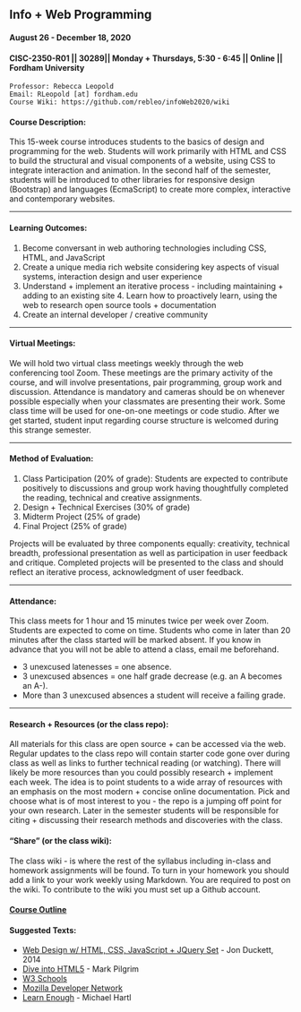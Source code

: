 ## Info + Web Programming
#### August 26 - December 18, 2020
#### CISC-2350-R01 || 30289|| Monday + Thursdays, 5:30 - 6:45 || Online || Fordham University

	Professor: Rebecca Leopold
	Email: RLeopold [at] fordham.edu
	Course Wiki: https://github.com/rebleo/infoWeb2020/wiki

#### Course Description:
This 15-week course introduces students to the basics of design and programming for the web. Students will work primarily with HTML and CSS to build the structural and visual components of a website, using CSS to integrate interaction and animation. In the second half of the semester, students will be introduced to other libraries for responsive design (Bootstrap) and languages (EcmaScript) to create more complex, interactive and contemporary websites.

---

#### Learning Outcomes:
1. Become conversant in web authoring technologies including CSS, HTML, and JavaScript
2. Create a unique media rich website considering key aspects of visual systems, interaction design
and user experience
3. Understand + implement an iterative process - including maintaining + adding to an existing site 4. Learn how to proactively learn, using the web to research open source tools + documentation
5. Create an internal developer / creative community

---
#### Virtual Meetings:
We will hold two virtual class meetings weekly through the web conferencing tool Zoom. These meetings are the primary activity of the course, and will involve presentations, pair programming, group work and discussion. Attendance is mandatory and cameras should be on whenever possible especially when your classmates are presenting their work. Some class time will be used for one-on-one meetings or code studio. After we get started, student input regarding course structure is welcomed during this strange semester.

---

#### Method of Evaluation:
1. Class Participation (20% of grade): Students are expected to contribute positively to discussions and group work having thoughtfully completed the reading, technical and creative assignments.
2. Design + Technical Exercises (30% of grade)
3. Midterm Project (25% of grade)
4. Final Project (25% of grade)
  
Projects will be evaluated by three components equally: creativity, technical breadth, professional presentation as well as participation in user feedback and critique. Completed projects will be presented to the class and should reflect an iterative process, acknowledgment of user feedback.


---
#### Attendance:
This class meets for 1 hour and 15 minutes twice per week over Zoom. Students are expected to come on time. Students who come in later than 20 minutes after the class started will be marked absent. If you know in advance that you will not be able to attend a class, email me beforehand.
  * 3 unexcused latenesses = one absence.
  * 3 unexcused absences = one half grade decrease (e.g. an A becomes an A-). 
  * More than 3 unexcused absences a student will receive a failing grade.

---
#### Research + Resources (or the class repo):
All materials for this class are open source + can be accessed via the web. Regular updates to the class repo will contain starter code gone over during class as well as links to further technical reading (or watching). There will likely be more resources than you could possibly research + implement each week. The idea is to point students to a wide array of resources with an emphasis on the most modern + concise online documentation. Pick and choose what is of most interest to you - the repo is a jumping off point for your own research. Later in the semester students will be responsible for citing + discussing their research methods and discoveries with the class.

#### “Share” (or the class wiki):
The class wiki - is where the rest of the syllabus including in-class and homework assignments will be found. To turn in your homework you should add a link to your work weekly using Markdown. You are required to post on the wiki. To contribute to the wiki you must set up a Github account.

#### [Course Outline](schedule.md)


#### Suggested Texts:
* [Web Design w/ HTML, CSS, JavaScript + JQuery Set](https://www.amazon.com/Web-Design-HTML-JavaScript-jQuery/dp/1118907442/ref=sr_1_3?ie=UTF8&qid=1526310943&sr=8-3&keywords=html+and+css) - Jon Duckett, 2014
* [Dive into HTML5](http://diveinto.html5doctor.com/) - Mark Pilgrim
* [W3 Schools](https://www.w3schools.com/)
* [Mozilla Developer Network](https://developer.mozilla.org/en-US/)
* [Learn Enough](https://www.learnenough.com/) - Michael Hartl

